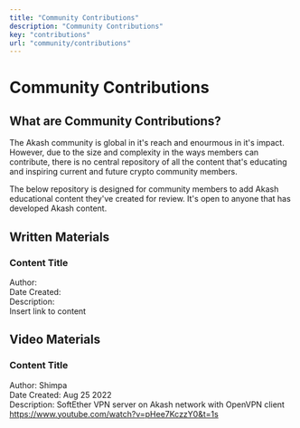 ```yaml
---
title: "Community Contributions"
description: "Community Contributions"
key: "contributions"
url: "community/contributions"
---
```


# Community Contributions

## What are Community Contributions?
The Akash community is global in it's reach and enourmous in it's impact. However, due to the size and complexity in the ways members can contribute,
there is no central repository of all the content that's educating and inspiring current and future crypto community members. 

The below repository is designed for community members to add Akash educational content they've created for review. It's open to anyone that has developed Akash content.

## Written Materials

### Content Title

Author:<br />
Date Created:<br />
Description:<br />
Insert link to content<br />

## Video Materials

### Content Title

Author: Shimpa <br />
Date Created: Aug 25 2022 <br />
Description: SoftEther VPN server on Akash network with OpenVPN client <br />
https://www.youtube.com/watch?v=pHee7KczzY0&t=1s <br />
